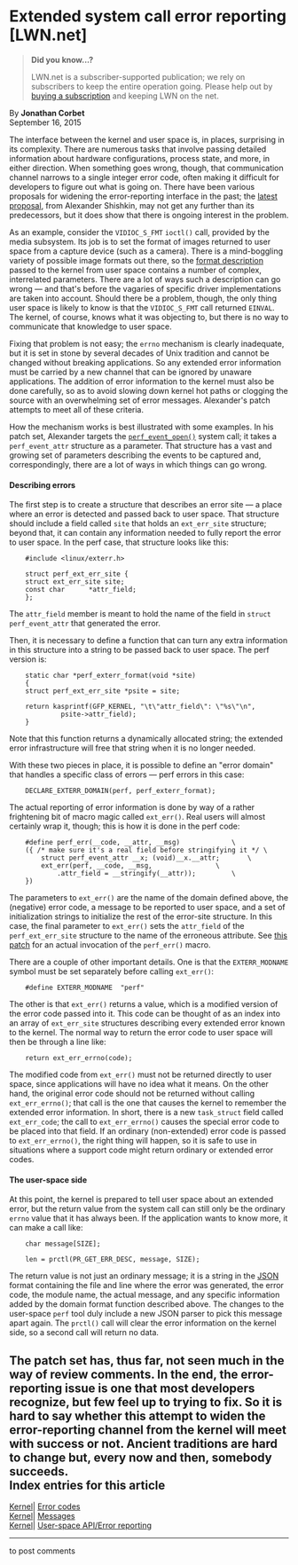 # Extended system call error reporting [LWN.net]

> **Did you know...?**
> 
> LWN.net is a subscriber-supported publication; we rely on subscribers to keep the entire operation going. Please help out by [buying a subscription](/Promo/nst-nag4/subscribe) and keeping LWN on the net. 

By **Jonathan Corbet**  
September 16, 2015 

The interface between the kernel and user space is, in places, surprising in its complexity. There are numerous tasks that involve passing detailed information about hardware configurations, process state, and more, in either direction. When something goes wrong, though, that communication channel narrows to a single integer error code, often making it difficult for developers to figure out what is going on. There have been various proposals for widening the error-reporting interface in the past; the [latest proposal](/Articles/657147/), from Alexander Shishkin, may not get any further than its predecessors, but it does show that there is ongoing interest in the problem. 

As an example, consider the `VIDIOC_S_FMT` `ioctl()` call, provided by the media subsystem. Its job is to set the format of images returned to user space from a capture device (such as a camera). There is a mind-boggling variety of possible image formats out there, so the [format description](http://linuxtv.org/downloads/v4l-dvb-apis/pixfmt.html) passed to the kernel from user space contains a number of complex, interrelated parameters. There are a lot of ways such a description can go wrong — and that's before the vagaries of specific driver implementations are taken into account. Should there be a problem, though, the only thing user space is likely to know is that the `VIDIOC_S_FMT` call returned `EINVAL`. The kernel, of course, knows what it was objecting to, but there is no way to communicate that knowledge to user space. 

Fixing that problem is not easy; the `errno` mechanism is clearly inadequate, but it is set in stone by several decades of Unix tradition and cannot be changed without breaking applications. So any extended error information must be carried by a new channel that can be ignored by unaware applications. The addition of error information to the kernel must also be done carefully, so as to avoid slowing down kernel hot paths or clogging the source with an overwhelming set of error messages. Alexander's patch attempts to meet all of these criteria. 

How the mechanism works is best illustrated with some examples. In his patch set, Alexander targets the [`perf_event_open()`](http://man7.org/linux/man-pages/man2/perf_event_open.2.html) system call; it takes a `perf_event_attr` structure as a parameter. That structure has a vast and growing set of parameters describing the events to be captured and, correspondingly, there are a lot of ways in which things can go wrong. 

#### Describing errors

The first step is to create a structure that describes an error site — a place where an error is detected and passed back to user space. That structure should include a field called `site` that holds an `ext_err_site` structure; beyond that, it can contain any information needed to fully report the error to user space. In the perf case, that structure looks like this: 
    
    
        #include <linux/exterr.h>
    
        struct perf_ext_err_site {
    	struct ext_err_site	site;
    	const char		*attr_field;
        };
    

The `attr_field` member is meant to hold the name of the field in `struct perf_event_attr` that generated the error. 

Then, it is necessary to define a function that can turn any extra information in this structure into a string to be passed back to user space. The perf version is: 
    
    
        static char *perf_exterr_format(void *site)
        {
    	struct perf_ext_err_site *psite = site;
    
    	return kasprintf(GFP_KERNEL, "\t\"attr_field\": \"%s\"\n",
    			 psite->attr_field);
        }
    

Note that this function returns a dynamically allocated string; the extended error infrastructure will free that string when it is no longer needed. 

With these two pieces in place, it is possible to define an "error domain" that handles a specific class of errors — perf errors in this case: 
    
    
        DECLARE_EXTERR_DOMAIN(perf, perf_exterr_format);
    

The actual reporting of error information is done by way of a rather frightening bit of macro magic called `ext_err()`. Real users will almost certainly wrap it, though; this is how it is done in the perf code: 
    
    
        #define perf_err(__code, __attr, __msg)				\
    	({ /* make sure it's a real field before stringifying it */	\
    	    struct perf_event_attr __x; (void)__x.__attr;		\
    	    ext_err(perf, __code, __msg, 				\
    	        .attr_field = __stringify(__attr));			\
    	})
    

The parameters to `ext_err()` are the name of the domain defined above, the (negative) error code, a message to be reported to user space, and a set of initialization strings to initialize the rest of the error-site structure. In this case, the final parameter to `ext_err()` sets the `attr_field` of the `perf_ext_err_site` structure to the name of the erroneous attribute. See [this patch](/Articles/657346/) for an actual invocation of the `perf_err()` macro. 

There are a couple of other important details. One is that the `EXTERR_MODNAME` symbol must be set separately before calling `ext_err()`: 
    
    
        #define EXTERR_MODNAME	"perf"
    

The other is that `ext_err()` returns a value, which is a modified version of the error code passed into it. This code can be thought of as an index into an array of `ext_err_site` structures describing every extended error known to the kernel. The normal way to return the error code to user space will then be through a line like: 
    
    
        return ext_err_errno(code);
    

The modified code from `ext_err()` must not be returned directly to user space, since applications will have no idea what it means. On the other hand, the original error code should not be returned without calling `ext_err_errno()`; that call is the one that causes the kernel to remember the extended error information. In short, there is a new `task_struct` field called `ext_err_code`; the call to `ext_err_errno()` causes the special error code to be placed into that field. If an ordinary (non-extended) error code is passed to `ext_err_errno()`, the right thing will happen, so it is safe to use in situations where a support code might return ordinary or extended error codes. 

#### The user-space side

At this point, the kernel is prepared to tell user space about an extended error, but the return value from the system call can still only be the ordinary `errno` value that it has always been. If the application wants to know more, it can make a call like: 
    
    
        char message[SIZE];
    
        len = prctl(PR_GET_ERR_DESC, message, SIZE);
    

The return value is not just an ordinary message; it is a string in the [JSON](http://json.org/) format containing the file and line where the error was generated, the error code, the module name, the actual message, and any specific information added by the domain format function described above. The changes to the user-space `perf` tool duly include a new JSON parser to pick this message apart again. The `prctl()` call will clear the error information on the kernel side, so a second call will return no data. 

The patch set has, thus far, not seen much in the way of review comments. In the end, the error-reporting issue is one that most developers recognize, but few feel up to trying to fix. So it is hard to say whether this attempt to widen the error-reporting channel from the kernel will meet with success or not. Ancient traditions are hard to change but, every now and then, somebody succeeds.  
Index entries for this article  
---  
[Kernel](/Kernel/Index)| [Error codes](/Kernel/Index#Error_codes)  
[Kernel](/Kernel/Index)| [Messages](/Kernel/Index#Messages)  
[Kernel](/Kernel/Index)| [User-space API/Error reporting](/Kernel/Index#User-space_API-Error_reporting)  
  


* * *

to post comments 
